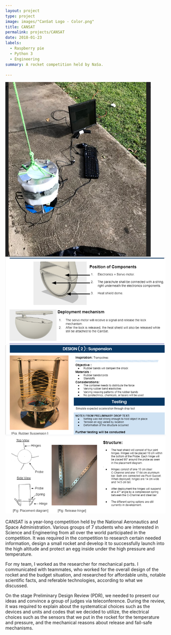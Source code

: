 ```yaml
---
layout: project
type: project
image: images/"CanSat Logo - Color.png"
title: CANSAT
permalink: projects/CANSAT
date: 2018-01-23
labels:
  - Raspberry pie 
  - Python 3
  - Engineering
summary: A rocket competition held by NaSa.

---
```


<div class="ui small rounded images">
  <img class="ui image" src="../images/Acclerometer.PNG">
  <img class="ui image" src="../images/Blueprint.PNG">
  <img class="ui image" src="../images/Suspension.PNG">
  <img class="ui image" src="../images/Umbrella Method.PNG">
</div>


  CANSAT is a year-long competition held by the National Aeronautics and Space Administration. Various groups of 7 students who are interested in Science and Engineering from all over the world participated in the competition. It was required in the competition to research certain needed information, design a small rocket and develop it to successfully launch into the high altitude and protect an egg inside under the high pressure and temperature.

  For my team, I worked as the researcher for mechanical parts. I communicated with teammates, who worked for the overall design of the rocket and the budget situation, and researched for affordable units, notable scientific facts, and referable technologies, according to what we discussed.
  
  On the stage Preliminary Design Review (PDR), we needed to present our ideas and convince a group of judges via teleconference. During the review, it was required to explain about the systematical choices such as the devices and units and codes that we decided to utilize, the electrical choices such as the sensors that we put in the rocket for the temperature and pressure, and the mechanical reasons about release and fail-safe mechanisms.
